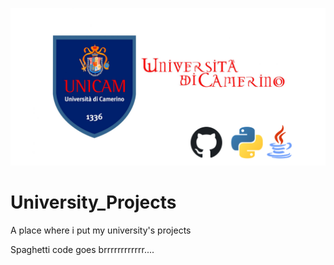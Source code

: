![](https://github.com/YounesRabeh/University_Projects/blob/b19b99832725028223c1fa711dbe16841c5d6b99/unicam%20banner.png)


# University_Projects
A place where i put my university's projects

Spaghetti code goes brrrrrrrrrrrr.... 

